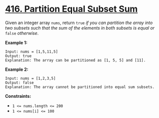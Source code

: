 # [416. Partition Equal Subset Sum](https://leetcode.com/problems/partition-equal-subset-sum)

Given an integer array `nums`, return `true` _if you can partition the array into two subsets such that the sum of the elements in both subsets is equal or_ `false` _otherwise_.

**Example 1:**

```
Input: nums = [1,5,11,5]
Output: true
Explanation: The array can be partitioned as [1, 5, 5] and [11].

```

**Example 2:**

```
Input: nums = [1,2,3,5]
Output: false
Explanation: The array cannot be partitioned into equal sum subsets.

```

**Constraints:**

- `1 <= nums.length <= 200`
- `1 <= nums[i] <= 100`